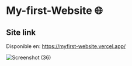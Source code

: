 # My-first-Website 🌐

Site link
------------------------------------------------------------------------------------------------

Disponible en: https://myfirst-website.vercel.app/

![Screenshot (36)](https://user-images.githubusercontent.com/37419848/116169894-4e782280-a6cb-11eb-8aae-b33bd2d48ac3.png)

